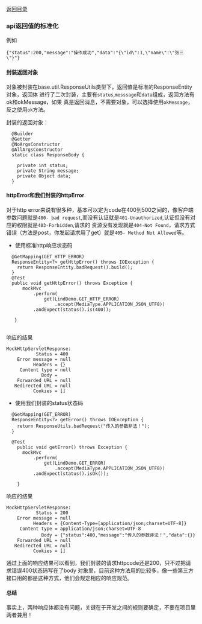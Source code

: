[返回目录](../README.md)

### api返回值的标准化
例如
```
{"status":200,"message":"操作成功","data":"{\"id\":1,\"name\":\"张三\"}"}
```

#### 封装返回对象
对象被封装在base.util.ResponseUtils类型下，返回值是标准的ResponseEntity对象，返回体
进行了二次封装，主要有`status`,`messsage`和`data`组成，返回方法有ok和okMessage，如果
真是返回消息，不需要对象，可以选择使用`okMessage`，反之使用`ok`方法。

封装的返回对象：
```
  @Builder
  @Getter
  @NoArgsConstructor
  @AllArgsConstructor
  static class ResponseBody {

    private int status;
    private String message;
    private Object data;
  }
```
#### httpError和我们封装的httpError
对于http error来说有很多种，基本可以定为code在400到500之间的，像客户端参数问题就是`400-
bad request`,而没有认证就是`401-Unauthorized`,认证但没有对应的权限就是`403-Forbidden`,请求的
资源没有发现就是`404-Not Found`，请求方式错误（方法是post，你发起请求用了get）就是`405-
Method Not Allowed`等。
* 使用标准http响应状态码
```$xslt
  @GetMapping(GET_HTTP_ERROR)
  ResponseEntity<?> getHttpError() throws IOException {
    return ResponseEntity.badRequest().build();
  }
  @Test
  public void getHttpError() throws Exception {
      mockMvc
          .perform(
              get(LindDemo.GET_HTTP_ERROR)
                  .accept(MediaType.APPLICATION_JSON_UTF8))
          .andExpect(status().is(400));
  
   }
    
```
响应的结果
```$xslt
MockHttpServletResponse:
           Status = 400
    Error message = null
          Headers = {}
     Content type = null
             Body = 
    Forwarded URL = null
   Redirected URL = null
          Cookies = []
```
* 使用我们封装的status状态码
```$xslt
  @GetMapping(GET_ERROR)
  ResponseEntity<?> getError() throws IOException {
    return ResponseUtils.badRequest("传入的参数非法！");
  }
  
  @Test
    public void getError() throws Exception {
      mockMvc
          .perform(
              get(LindDemo.GET_ERROR)
                  .accept(MediaType.APPLICATION_JSON_UTF8))
          .andExpect(status().isOk());
  
    }
```
响应的结果
```$xslt
MockHttpServletResponse:
           Status = 200
    Error message = null
          Headers = {Content-Type=[application/json;charset=UTF-8]}
     Content type = application/json;charset=UTF-8
             Body = {"status":400,"message":"传入的参数非法！","data":{}}
    Forwarded URL = null
   Redirected URL = null
          Cookies = []
```
通过上面的响应结果可以看到，我们封装的请求httpcode还是200，只不过把请求错误400状态码写在了body
对象里，目前这种方法用的比较多，像一些第三方接口用的都是这种方式，他们会规定相应的响应规范。

#### 总结
事实上，两种响应体都没有问题，关键在于开发之间的规则要确定，不要在项目里两者兼用！